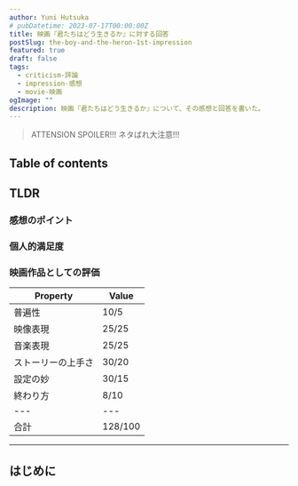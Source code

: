 ```yaml
---
author: Yuni Hutsuka
# pubDatetime: 2023-07-17T00:00:00Z
title: 映画『君たちはどう生きるか』に対する回答
postSlug: the-boy-and-the-heron-1st-impression
featured: true
draft: false
tags:
  - criticism-評論
  - impression-感想
  - movie-映画
ogImage: ""
description: 映画『君たちはどう生きるか』について、その感想と回答を書いた。
---
```


> ATTENSION SPOILER!!!
> ネタばれ大注意!!!

<!-- > この記事は[Note](https://note.com/yuni_hutsuka/n/n6dad96e34e32)にも同時投稿しています -->

## Table of contents

## TLDR

### 感想のポイント

### 個人的満足度

### 映画作品としての評価

| Property           | Value   |
| ------------------ | ------  |
| 普遍性             |  10/5   |
| 映像表現           |  25/25  |
| 音楽表現           |  25/25  |
| ストーリーの上手さ |  30/20  |
| 設定の妙           |  30/15  |
| 終わり方           |  8/10   |
| ---                | ---      |
| 合計               |  128/100 |

---

## はじめに